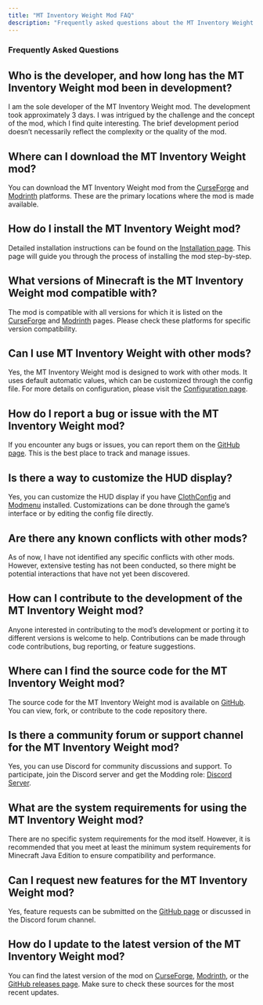 ```yaml
---
title: "MT Inventory Weight Mod FAQ"
description: "Frequently asked questions about the MT Inventory Weight mod, including installation instructions, compatibility, customization options, and more."
---
```


### Frequently Asked Questions

## **Who is the developer, and how long has the MT Inventory Weight mod been in development?**  
I am the sole developer of the MT Inventory Weight mod. The development took approximately 3 days. I was intrigued by the challenge and the concept of the mod, which I find quite interesting. The brief development period doesn’t necessarily reflect the complexity or the quality of the mod.

## **Where can I download the MT Inventory Weight mod?**  
You can download the MT Inventory Weight mod from the [CurseForge](https://www.curseforge.com/members/megatrex4/projects) and [Modrinth](https://modrinth.com/user/MEGATREX4) platforms. These are the primary locations where the mod is made available.

## **How do I install the MT Inventory Weight mod?**  
Detailed installation instructions can be found on the [Installation page](/installation). This page will guide you through the process of installing the mod step-by-step.

## **What versions of Minecraft is the MT Inventory Weight mod compatible with?**  
The mod is compatible with all versions for which it is listed on the [CurseForge](https://www.curseforge.com/members/megatrex4/projects) and [Modrinth](https://modrinth.com/user/MEGATREX4) pages. Please check these platforms for specific version compatibility.

## **Can I use MT Inventory Weight with other mods?**  
Yes, the MT Inventory Weight mod is designed to work with other mods. It uses default automatic values, which can be customized through the config file. For more details on configuration, please visit the [Configuration page](./options/inventory_weights_items).

## **How do I report a bug or issue with the MT Inventory Weight mod?**  
If you encounter any bugs or issues, you can report them on the [GitHub page](https://github.com/MEGATREX4/inventory-weight/). This is the best place to track and manage issues.

## **Is there a way to customize the HUD display?**  
Yes, you can customize the HUD display if you have [ClothConfig](https://modrinth.com/mod/cloth-config) and [Modmenu](https://modrinth.com/mod/modmenu) installed. Customizations can be done through the game’s interface or by editing the config file directly.

## **Are there any known conflicts with other mods?**  
As of now, I have not identified any specific conflicts with other mods. However, extensive testing has not been conducted, so there might be potential interactions that have not yet been discovered.

## **How can I contribute to the development of the MT Inventory Weight mod?**  
Anyone interested in contributing to the mod’s development or porting it to different versions is welcome to help. Contributions can be made through code contributions, bug reporting, or feature suggestions.

## **Where can I find the source code for the MT Inventory Weight mod?**  
The source code for the MT Inventory Weight mod is available on [GitHub](https://github.com/MEGATREX4/inventory-weight/). You can view, fork, or contribute to the code repository there.

## **Is there a community forum or support channel for the MT Inventory Weight mod?**  
Yes, you can use Discord for community discussions and support. To participate, join the Discord server and get the Modding role: [Discord Server](https://discord.gg/hc4XPRBEsq).

## **What are the system requirements for using the MT Inventory Weight mod?**  
There are no specific system requirements for the mod itself. However, it is recommended that you meet at least the minimum system requirements for Minecraft Java Edition to ensure compatibility and performance.

## **Can I request new features for the MT Inventory Weight mod?**  
Yes, feature requests can be submitted on the [GitHub page](https://github.com/MEGATREX4/inventory-weight/) or discussed in the Discord forum channel.

## **How do I update to the latest version of the MT Inventory Weight mod?**  
You can find the latest version of the mod on [CurseForge](https://www.curseforge.com/members/megatrex4/projects), [Modrinth](https://modrinth.com/user/MEGATREX4), or the [GitHub releases page](https://github.com/MEGATREX4/inventory-weight/). Make sure to check these sources for the most recent updates.
